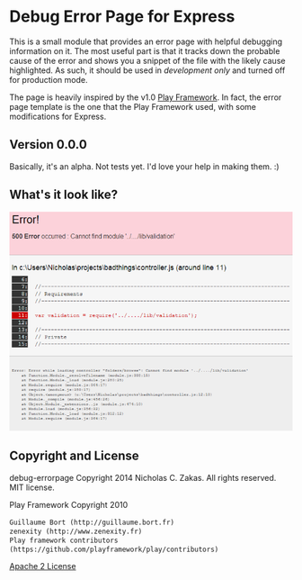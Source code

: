 # Debug Error Page for Express

This is a small module that provides an error page with helpful debugging information on it. The most useful part is that it tracks down the probable cause of the error and shows you a snippet of the file with the likely cause highlighted. As such, it should be used in *development only* and turned off for production mode.

The page is heavily inspired by the v1.0 [Play Framework](http://playframework.com). In fact, the error page template is the one that the Play Framework used, with some modifications for Express.

## Version 0.0.0

Basically, it's an alpha. Not tests yet. I'd love your help in making them. :)

## What's it look like?

![Error page](errorpage.png)

## Copyright and License

debug-errorpage Copyright 2014 Nicholas C. Zakas. All rights reserved. MIT license.

Play Framework Copyright 2010

    Guillaume Bort (http://guillaume.bort.fr)
    zenexity (http://www.zenexity.fr)
    Play framework contributors (https://github.com/playframework/play/contributors)

[Apache 2 License](http://www.apache.org/licenses/LICENSE-2.0.html)

